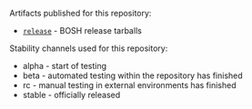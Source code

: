 Artifacts published for this repository:

 * [`release`](release) - BOSH release tarballs

Stability channels used for this repository:

 * alpha - start of testing
 * beta - automated testing within the repository has finished
 * rc - manual testing in external environments has finished
 * stable - officially released
